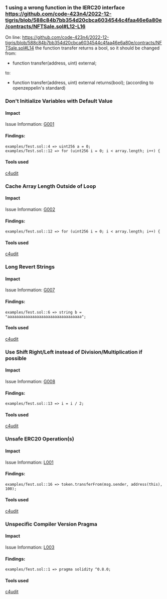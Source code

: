 ### 1 using a wrong function in the IERC20 interface https://github.com/code-423n4/2022-12-tigris/blob/588c84b7bb354d20cbca6034544c4faa46e6a80e/contracts/NFTSale.sol#L12-L16

On line: https://github.com/code-423n4/2022-12-tigris/blob/588c84b7bb354d20cbca6034544c4faa46e6a80e/contracts/NFTSale.sol#L14
the function transfer returns a bool, so it should be changed from: 
- function transfer(address, uint) external;

to:

-  function transfer(address, uint) external returns(bool);
(according to openzeppelin's standard)


### Don't Initialize Variables with Default Value

#### Impact
Issue Information: [G001](https://github.com/byterocket/c4-common-issues/blob/main/0-Gas-Optimizations.md#g001---dont-initialize-variables-with-default-value)

#### Findings:
```
examples/Test.sol::4 => uint256 a = 0;
examples/Test.sol::12 => for (uint256 i = 0; i < array.length; i++) {
```
#### Tools used
[c4udit](https://github.com/byterocket/c4udit)

### Cache Array Length Outside of Loop

#### Impact
Issue Information: [G002](https://github.com/byterocket/c4-common-issues/blob/main/0-Gas-Optimizations.md#g002---cache-array-length-outside-of-loop)

#### Findings:
```
examples/Test.sol::12 => for (uint256 i = 0; i < array.length; i++) {
```
#### Tools used
[c4udit](https://github.com/byterocket/c4udit)

### Long Revert Strings

#### Impact
Issue Information: [G007](https://github.com/byterocket/c4-common-issues/blob/main/0-Gas-Optimizations.md#g007---long-revert-strings)

#### Findings:
```
examples/Test.sol::6 => string b = "aaaaaaaaaaaaaaaaaaaaaaaaaaaaaaaaa";
```
#### Tools used
[c4udit](https://github.com/byterocket/c4udit)

### Use Shift Right/Left instead of Division/Multiplication if possible

#### Impact
Issue Information: [G008](https://github.com/byterocket/c4-common-issues/blob/main/0-Gas-Optimizations.md/#g008---use-shift-rightleft-instead-of-divisionmultiplication-if-possible)

#### Findings:
```
examples/Test.sol::13 => i = i / 2;
```
#### Tools used
[c4udit](https://github.com/byterocket/c4udit)

### Unsafe ERC20 Operation(s)

#### Impact
Issue Information: [L001](https://github.com/byterocket/c4-common-issues/blob/main/2-Low-Risk.md#l001---unsafe-erc20-operations)

#### Findings:
```
examples/Test.sol::16 => token.transferFrom(msg.sender, address(this), 100);
```
#### Tools used
[c4udit](https://github.com/byterocket/c4udit)

### Unspecific Compiler Version Pragma

#### Impact
Issue Information: [L003](https://github.com/byterocket/c4-common-issues/blob/main/2-Low-Risk.md#l003---unspecific-compiler-version-pragma)

#### Findings:
```
examples/Test.sol::1 => pragma solidity ^0.8.0;
```
#### Tools used
[c4udit](https://github.com/byterocket/c4udit)

